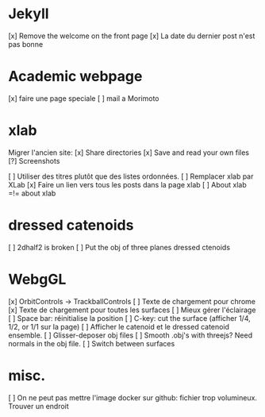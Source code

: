# Jekyll

[x] Remove the welcome on the front page
[x] La date du dernier post n'est pas bonne

# Academic webpage

[x] faire une page speciale
[ ] mail a Morimoto

# xlab

Migrer l'ancien site:
[x] Share directories
[x] Save and read your own files
[?] Screenshots

[ ] Utiliser des titres plutôt que des listes ordonnées.
[ ] Remplacer xlab par XLab
[x] Faire un lien vers tous les posts dans la page xlab
[ ] About xlab =!= about xlab

# dressed catenoids

[ ] 2dhalf2 is broken
[ ] Put the obj of three planes dressed ctenoids

# WebgGL

[x] OrbitControls -> TrackballControls
[ ] Texte de chargement pour chrome
[x] Texte de chargement pour toutes les surfaces
[ ] Mieux gérer l'éclairage
[ ] Space bar: réinitialise la position
[ ] C-key: cut the surface (afficher 1/4, 1/2, or 1/1 sur la page)
[ ] Afficher le catenoid et le dressed catenoid ensemble.
[ ] Glisser-deposer obj files
[ ] Smooth .obj's with threejs? Need normals in the obj file.
[ ] Switch between surfaces

# misc.

[ ] On ne peut pas mettre l'image docker sur github: fichier trop volumineux. Trouver un endroit
